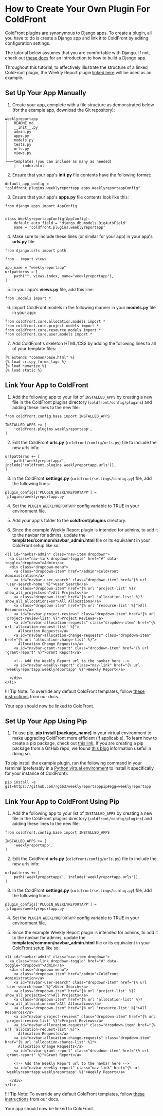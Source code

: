 # How to Create Your Own Plugin For ColdFront

ColdFront plugins are synonymous to Django apps. To create a plugin, all you have to do is create a Django app and link it to ColdFront by editing configuration settings.

The tutorial below assumes that you are comfortable with Django. If not, check out [these docs](https://docs.djangoproject.com/en/4.2/intro/tutorial01/) for an introduction to how to build a Django app.

Throughout this tutorial, to effectively illustrate the structure of a linked ColdFront plugin, the Weekly Report plugin [linked here](https://github.com/rg663/weeklyreportapp) will be used as an example.

## Set Up Your App Manually

1. Create your app, complete with a file structure as demonstrated below (for the example app, download the Git repository):
```
weeklyreportapp
│   README.md  
│   __init__.py
│   admin.py
│   apps.py
│   models.py
│   tests.py
│   urls.py
│   views.py
│
└───templates (you can include as many as needed)
    │   index.html
```
2. Ensure that your app's **__init__.py** file contents have the following format:
```
default_app_config = "coldfront.plugins.weeklyreportapp.apps.WeeklyreportappConfig"
```

3. Ensure that your app's **apps.py** file contents look like this:
```
from django.apps import AppConfig


class WeeklyreportappConfig(AppConfig):
    default_auto_field = 'django.db.models.BigAutoField'
    name = 'coldfront.plugins.weeklyreportapp'
```

4. Make sure to include these lines (or similar for your app) in your app's **urls.py** file:
```
from django.urls import path

from . import views

app_name = "weeklyreportapp"
urlpatterns = [
    path("", views.index, name="weeklyreportapp"),
]
```

5. In your app's **views.py** file, add this line:
```
from .models import *
```
   
6. Import ColdFront models in the following manner in your **models.py** file in your app:
```
from coldfront.core.allocation.models import *
from coldfront.core.project.models import *
from coldfront.core.resource.models import *
from coldfront.core.user.models import *
```
   
7. Add ColdFront's skeleton HTML/CSS by adding the following lines to all of your template files:
```
{% extends "common/base.html" %}
{% load crispy_forms_tags %}
{% load humanize %}
{% load static %}
```

## Link Your App to ColdFront

1. Add the following app to your list of ```INSTALLED_APPS``` by creating a new file in the ColdFront plugins directory (`coldfront/config/plugins`) and adding these lines to the new file:
```
from coldfront.config.base import INSTALLED_APPS

INSTALLED_APPS += [
    'coldfront.plugins.weeklyreportapp',
]
```

2. Edit the ColdFront **urls.py** (`coldfront/config/urls.py`) file to include the new urls info:
```
urlpatterns += [
    path('weeklyreportapp/', include('coldfront.plugins.weeklyreportapp.urls')),
]
```

3. In the ColdFront **settings.py** (`coldfront/settings/config.py`) file, add the following lines:
```
plugin_configs['PLUGIN_WEEKLYREPORTAPP'] = 'plugins/weeklyreportapp.py'
``` 

4. Set the ```PLUGIN_WEEKLYREPORTAPP``` config variable to TRUE in your environment file.

5. Add your app's folder to the **coldfront/plugins** directory.

5. Since the example Weekly Report plugin is intended for admins, to add it to the navbar for admins, update the **templates/common/navbar_admin.html** file or its equivalent in your ColdFront setup like so:
  ```
  <li id="navbar-admin" class="nav-item dropdown">
    <a class="nav-link dropdown-toggle" href="#" data-toggle="dropdown">Admin</a>
    <div class="dropdown-menu">
      <a class="dropdown-item" href="/admin">ColdFront Administration</a>
      <a id="navbar-user-search" class="dropdown-item" href="{% url 'user-search-home' %}">User Search</a>
      <a class="dropdown-item" href="{% url 'project-list' %}?show_all_projects=on">All Projects</a>
      <a class="dropdown-item" href="{% url 'allocation-list' %}?show_all_allocations=on">All Allocations</a>
      <a class="dropdown-item" href="{% url 'resource-list' %}">All Resources</a>
      <a id="navbar-project-reviews" class="dropdown-item" href="{% url 'project-review-list' %}">Project Reviews</a>
      <a id="navbar-allocation-requests" class="dropdown-item" href="{% url 'allocation-request-list' %}">
        Allocation Requests</a>
      <a id="navbar-allocation-change-requests" class="dropdown-item" href="{% url 'allocation-change-list' %}">
        Allocation Change Requests</a>
      <a id="navbar-grant-report" class="dropdown-item" href="{% url 'grant-report' %}">Grant Report</a>

      <!-- Add the Weekly Report url to the navbar here -->
      <a id="navbar-weekly-report" class="nav-link" href="{% url 'weeklyreportapp:weeklyreportapp' %}">Weekly Report</a>

    </div>
  </li>
  ```

!!! Tip
    Note: To override any default ColdFront templates, follow [these instructions](../../config/#custom-branding) from our docs.

Your app should now be linked to ColdFront.

## Set Up Your App Using Pip

1. To use pip, **pip install [package_name]** in your virtual environment to make upgrading ColdFront more efficient (if applicable). To learn how to create a pip package, check out [this link](https://packaging.python.org/en/latest/tutorials/packaging-projects/). If you are creating a pip package from a GitHub repo, we found [this blog](https://dev.to/rf_schubert/how-to-create-a-pip-package-and-host-on-private-github-repo-58pa) information useful in doing so. 

To pip install the example plugin, run the following command in your terminal (preferably in a [Python virtual environment](https://docs.python.org/3/library/venv.html) to install it specifically for your instance of ColdFront):
```
pip install -e git+https://github.com/rg663/weeklyreportapppip#egg=weeklyreportapp
```

## Link Your App to ColdFront Using Pip

1. Add the following app to your list of ```INSTALLED_APPS``` by creating a new file in the ColdFront plugins directory (`coldfront/config/plugins`) and adding these lines to the new file:
```
from coldfront.config.base import INSTALLED_APPS

INSTALLED_APPS += [
    'weeklyreportapp',
]
```

2. Edit the ColdFront **urls.py** (`coldfront/config/urls.py`) file to include the new urls info:
```
urlpatterns += [
    path('weeklyreportapp/', include('weeklyreportapp.urls')),
]
```

3. In the ColdFront **settings.py** (`coldfront/settings/config.py`) file, add the following lines:
```
plugin_configs['PLUGIN_WEEKLYREPORTAPP'] = 'plugins/weeklyreportapp.py'
``` 

4. Set the ```PLUGIN_WEEKLYREPORTAPP``` config variable to TRUE in your environment file.

5. Since the example Weekly Report plugin is intended for admins, to add it to the navbar for admins, update the **templates/common/navbar_admin.html** file or its equivalent in your ColdFront setup like so:
  ```
  <li id="navbar-admin" class="nav-item dropdown">
    <a class="nav-link dropdown-toggle" href="#" data-toggle="dropdown">Admin</a>
    <div class="dropdown-menu">
      <a class="dropdown-item" href="/admin">ColdFront Administration</a>
      <a id="navbar-user-search" class="dropdown-item" href="{% url 'user-search-home' %}">User Search</a>
      <a class="dropdown-item" href="{% url 'project-list' %}?show_all_projects=on">All Projects</a>
      <a class="dropdown-item" href="{% url 'allocation-list' %}?show_all_allocations=on">All Allocations</a>
      <a class="dropdown-item" href="{% url 'resource-list' %}">All Resources</a>
      <a id="navbar-project-reviews" class="dropdown-item" href="{% url 'project-review-list' %}">Project Reviews</a>
      <a id="navbar-allocation-requests" class="dropdown-item" href="{% url 'allocation-request-list' %}">
        Allocation Requests</a>
      <a id="navbar-allocation-change-requests" class="dropdown-item" href="{% url 'allocation-change-list' %}">
        Allocation Change Requests</a>
      <a id="navbar-grant-report" class="dropdown-item" href="{% url 'grant-report' %}">Grant Report</a>

      <!-- Add the Weekly Report url to the navbar here -->
      <a id="navbar-weekly-report" class="nav-link" href="{% url 'weeklyreportapp:weeklyreportapp' %}">Weekly Report</a>

    </div>
  </li>
  ```

!!! Tip
    Note: To override any default ColdFront templates, follow [these instructions](../../config/#custom-branding) from our docs.

Your app should now be linked to ColdFront.